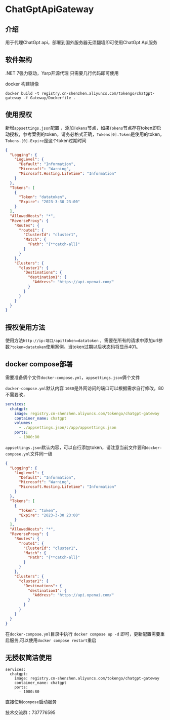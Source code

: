 # ChatGptApiGateway

## 介绍
用于代理ChatGpt api，部署到国外服务器无须翻墙即可使用ChatGpt Api服务

## 软件架构
.NET 7强力驱动，Yarp开源代理
只需要几行代码即可使用

docker 构建镜像

```shell
docker build -t registry.cn-shenzhen.aliyuncs.com/tokengo/chatgpt-gateway -f Gateway/Dockerfile .
```

## 使用授权

新增`appsettings.json`配置 ，添加`Tokens`节点，如果`Tokens`节点存在token即启动授权，参考案例的token，请务必格式正确，`Tokens[0].Token`是使用的token，`Tokens.[0].Expire`是这个token过期时间

```json
{
  "Logging": {
    "LogLevel": {
      "Default": "Information",
      "Microsoft": "Warning",
      "Microsoft.Hosting.Lifetime": "Information"
    }
  },
  "Tokens": [
    {
      "Token": "datatoken",
      "Expire": "2023-3-30 23:00"
    }
  ],
  "AllowedHosts": "*",
  "ReverseProxy": {
    "Routes": {
      "route1": {
        "ClusterId": "cluster1",
        "Match": {
          "Path": "{**catch-all}"
        }
      }
    },
    "Clusters": {
      "cluster1": {
        "Destinations": {
          "destination1": {
            "Address": "https://api.openai.com/"
          }
        }
      }
    }
  }
}
```

## 授权使用方法

使用方法`http://ip:端口/api?token=datatoken` ，需要在所有的请求中添加url参数`?token=datatoken`使用案例。当token过期以后状态码将显示401。

## docker compose部署

需要准备俩个文件`docker-compose.yml`，`appsettings.json`俩个文件

`docker-compose.yml`默认内容 `1080`是外网访问的端口可以根据需求自行修改，80不需要改，

```yaml
services:
  chatgpt:
    image: registry.cn-shenzhen.aliyuncs.com/tokengo/chatgpt-gateway
    container_name: chatgpt
    volumes:
      - ./appsettings.json/:/app/appsettings.json
    ports:
      - 1080:80
```

`appsettings.json`默认内容，可以自行添加token，请注意当前文件要和`docker-compose.yml`文件同一级

```json
{
  "Logging": {
    "LogLevel": {
      "Default": "Information",
      "Microsoft": "Warning",
      "Microsoft.Hosting.Lifetime": "Information"
    }
  },
  "Tokens": [
    {
      "Token": "token",
      "Expire": "2023-3-30 23:00"
    }
  ],
  "AllowedHosts": "*",
  "ReverseProxy": {
    "Routes": {
      "route1": {
        "ClusterId": "cluster1",
        "Match": {
          "Path": "{**catch-all}"
        }
      }
    },
    "Clusters": {
      "cluster1": {
        "Destinations": {
          "destination1": {
            "Address": "https://api.openai.com/"
          }
        }
      }
    }
  }
}
```

在`docker-compose.yml`目录中执行 `docker compose up -d` 即可，更新配置需要重启服务,可以使用`docker compose restart`重启

## 无授权简洁使用

```
services:
  chatgpt:
    image: registry.cn-shenzhen.aliyuncs.com/tokengo/chatgpt-gateway
    container_name: chatgpt
    ports:
      - 1080:80
```

直接使用`compose`启动服务

技术交流群：737776595
